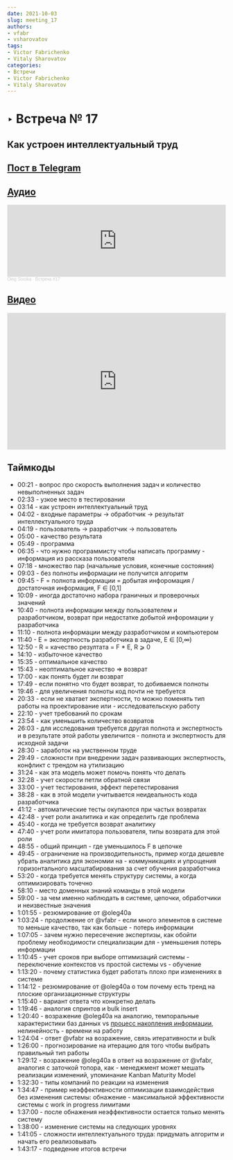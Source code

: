 ```yaml
---
date: 2021-10-03
slug: meeting_17
authors:
- vfabr
- vsharovatov
tags:
- Victor Fabrichenko
- Vitaly Sharovatov
categories:
- Встречи
- Victor Fabrichenko
- Vitaly Sharovatov
---
```

# ‣ Встреча № 17

## Как устроен интеллектуальный труд


<!-- more -->
## [Пост в Telegram](https://t.me/modernsd/32014)

<!-- more -->
## [Аудио](https://soundcloud.com/oleg-soroka/vstrecha-17)

<iframe width="100%" height="166" scrolling="no" frameborder="no" allow="autoplay" src="https://w.soundcloud.com/player/?url=https%3A//api.soundcloud.com/tracks/1630941798&color=%23ff5500&auto_play=false&hide_related=false&show_comments=true&show_user=true&show_reposts=false&show_teaser=true"></iframe><div style="font-size: 10px; color: #cccccc;line-break: anywhere;word-break: normal;overflow: hidden;white-space: nowrap;text-overflow: ellipsis; font-family: Interstate,Lucida Grande,Lucida Sans Unicode,Lucida Sans,Garuda,Verdana,Tahoma,sans-serif;font-weight: 100;"><a href="https://soundcloud.com/oleg-soroka" title="Oleg Soroka" target="_blank" style="color: #cccccc; text-decoration: none;">Oleg Soroka</a> · <a href="https://soundcloud.com/oleg-soroka/vstrecha-17" title="Встреча #17" target="_blank" style="color: #cccccc; text-decoration: none;">Встреча #17</a></div>

<!-- more -->

## [Видео](https://youtu.be/85Dug2H_Yqw)

<iframe width="100%" height="315" src="https://www.youtube.com/embed/85Dug2H_Yqw?si=EaE4fISaj2jDj3sl" title="YouTube video player" frameborder="0" allow="accelerometer; autoplay; clipboard-write; encrypted-media; gyroscope; picture-in-picture; web-share" allowfullscreen></iframe>

## Таймкоды

- 00:21 - вопрос про скорость выполнения задач и количество невыполненных задач
- 02:33 - узкое место в тестировании
- 03:14 - как устроен интеллектуальный труд
- 04:02 - входные параметры -> обработчик -> результат интеллектуального труда
- 04:19 - пользователь -> разработчик -> пользователь
- 05:00 - качество результата
- 05:49 - программа
- 06:35 - что нужно программисту чтобы написать программу - информация из рассказа пользователя
- 07:18 - множество пар (начальные условия, конечные состояния)
- 09:03 - без полноты информации не получится алгоритм
- 09:45 - F = полнота информации = добытая инфоромация / достаточная информация, F ∈ [0,1]
- 10:09 - иногда достаточно набора граничных и проверочных значений
- 10:40 - полнота информации между пользователем и разработчиком, возврат при недостатке добытой инфоромации у разработчика
- 11:10 - полнота информации между разработчиком и компьютером
- 11:40 - E = экспертность разработчика в задаче, E ∈ [0,∞)
- 12:50 - R = качество резултата = F * E, R ⩾ 0
- 14:10 - избыточное качество
- 15:35 - оптимальное качество
- 15:43 - неоптимальное качество => возврат
- 17:00 - как понять будет ли возврат
- 17:49 - если понятно что будет возврат, то добиваемся полноты
- 19:46 - для увеличения полноты код почти не требуется
- 20:33 - если не хватает экспертности, то можно поменять тип работы на проектирование или - исследовательскую работу
- 22:10 - учет требований по срокам
- 23:54 - как уменьшить количество возвратов
- 26:03 - для исследования требуется другая полнота и экспертность и в результате этой работы увеличится - полнота и экспертность для исходной задачи
- 28:30 - заработок на умственном труде
- 29:49 - сложности при внедрении задач развивающих экспертность, конфликт с трендом на утилизацию
- 31:24 - как эта модель может помочь понять что делать
- 32:28 - учет скорости петли обратной связи
- 33:00 - учет тестирования, эффект перетестирования
- 38:28 - как в этой модели учитывается неидеальность кода разработчика
- 41:12 - автоматические тесты окупаются при частых возвратах
- 42:48 - учет роли аналитика и как определить где проблема
- 45:40 - когда не требуется возврат аналитику
- 47:40 - учет роли имитатора пользователя, типы возврата для этой роли
- 48:55 - общий принцип - где уменьшилось F в цепочке
- 49:45 - ограничение на производительность, пример когда дешевле убрать аналитика для экономии на - коммуникациях и упрощения горизонтального масштабирования за счет обучения разработчика
- 53:20 - когда требуется менять структуру системы, а когда оптимизировать точечно
- 58:10 - место доменных знаний команды в этой модели
- 59:00 - за чем именно наблюдать в системе, цепочки, обработчики и неизвестные значения
- 1:01:55 - резюмирование от @oleg40a
- 1:03:24 - продолжение от @vfabr - если много элементов в системе то меньше качество, так как больше - потерь информации
- 1:07:05 - зачем нужно пересечение экспертизы, как обойти проблему необходимости специализации для - уменьшения потерь информации
- 1:10:45 - учет сроков при выборе оптимизаций системы - переключение контекстов vs простой системы vs - обучение
- 1:13:20 - почему статистика будет работать плохо при изменениях в системе
- 1:14:12 - резюмирование от @oleg40a о том почему есть тренд на плоские организационные структуры
- 1:15:40 - вариант ответа что конкретно делать
- 1:19:46 - аналогия спринтов и bulk insert
- 1:20:40 - возражение @oleg40a на аналогию, темпоральные характеристики баз данных vs [процесс накопления информации](https://connected-knowledge.com/2014/04/19/understanding-kdp/), нелинейность - времени на работу
- 1:24:04 - ответ @vfabr на возражение, связь итеративности и bulk
- 1:26:00 - прогнозирование на итерацию для того чтобы выбрать правильный тип работы
- 1:29:12 - возражение @oleg40a в ответ на возражение от @vfabr, аналогия с заточкой топора, как - менеджмент может мешать реализации изменений, упоминание Kanban Maturity Model
- 1:32:30 - типы компаний по реакции на изменения
- 1:34:47 - пример неэффективности оптимизации взаимодействия без изменения системы: обнажение - максимальной эффективности системы с work in progress лимитами
- 1:37:00 - после обнажения неэффективности остается только менять систему
- 1:38:00 - изменение системы на следующих уровнях
- 1:41:05 - сложности интеллектуального труда: придумать алгоритм и начать его реализовывать
- 1:43:17 - подведение итогов встречи

